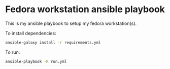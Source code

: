 # Fedora workstation ansible playbook

This is my ansible playbook to setup my fedora workstation(s).

To install dependencies:
```bash
ansible-galaxy install -r requirements.yml
```

To run: 
```bash
ansible-playbook -K run.yml
```

